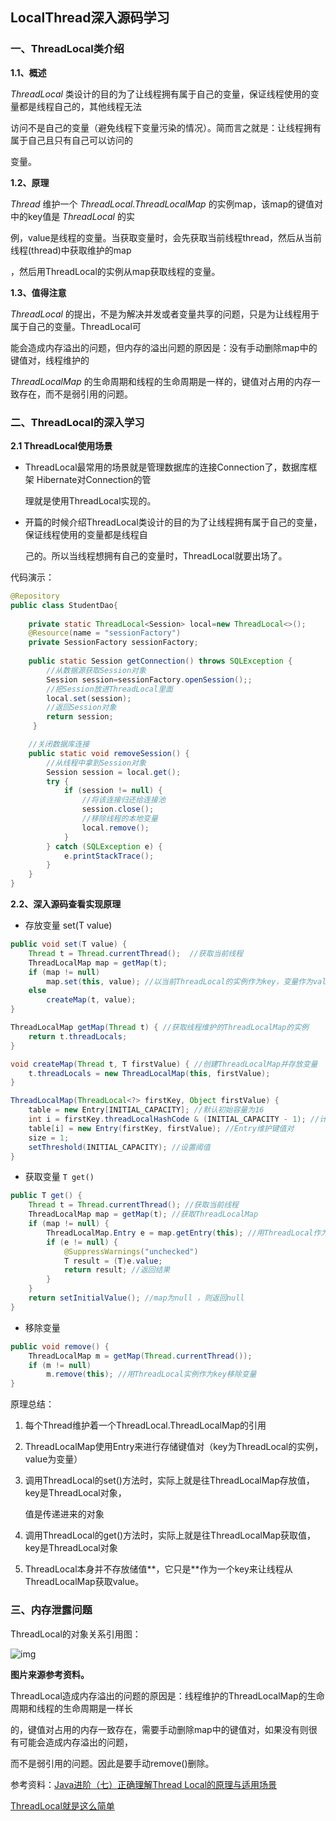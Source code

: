 ## LocalThread深入源码学习



### 一、ThreadLocal类介绍

**1.1、概述**

*ThreadLocal* 类设计的目的为了让线程拥有属于自己的变量，保证线程使用的变量都是线程自己的，其他线程无法

访问不是自己的变量（避免线程下变量污染的情况）。简而言之就是：让线程拥有属于自己且只有自己可以访问的

变量。

**1.2、原理**

*Thread* 维护一个 *ThreadLocal.ThreadLocalMap* 的实例map，该map的键值对中的key值是 *ThreadLocal* 的实

例，value是线程的变量。当获取变量时，会先获取当前线程thread，然后从当前线程(thread)中获取维护的map

，然后用ThreadLocal的实例从map获取线程的变量。

**1.3、值得注意**

*ThreadLocal* 的提出，不是为解决并发或者变量共享的问题，只是为让线程用于属于自己的变量。ThreadLocal可

能会造成内存溢出的问题，但内存的溢出问题的原因是：没有手动删除map中的键值对，线程维护的

*ThreadLocalMap* 的生命周期和线程的生命周期是一样的，键值对占用的内存一致存在，而不是弱引用的问题。



### 二、ThreadLocal的深入学习

**2.1 ThreadLocal使用场景**

- ThreadLocal最常用的场景就是管理数据库的连接Connection了，数据库框架 Hibernate对Connection的管

  理就是使用ThreadLocal实现的。

- 开篇的时候介绍ThreadLocal类设计的目的为了让线程拥有属于自己的变量，保证线程使用的变量都是线程自

  己的。所以当线程想拥有自己的变量时，ThreadLocal就要出场了。

代码演示：

```java
@Repository
public class StudentDao{
    
    private static ThreadLocal<Session> local=new ThreadLocal<>();
    @Resource(name = "sessionFactory")
    private SessionFactory sessionFactory;
    
    public static Session getConnection() throws SQLException {
        //从数据源获取Session对象
        Session session=sessionFactory.openSession();; 
        //把Session放进ThreadLocal里面
        local.set(session);
        //返回Session对象
        return session;
     }

    //关闭数据库连接
    public static void removeSession() {
        //从线程中拿到Session对象
        Session session = local.get();
        try {
            if (session != null) {          
                //将该连接归还给连接池
                session.close();
                //移除线程的本地变量
                local.remove();
            }
        } catch (SQLException e) {
            e.printStackTrace();
        }
    }
}
```



**2.2、深入源码查看实现原理**

- 存放变量 set(T value)

```java
public void set(T value) {
    Thread t = Thread.currentThread();  //获取当前线程
    ThreadLocalMap map = getMap(t); 
    if (map != null)
        map.set(this, value); //以当前ThreadLocal的实例作为key，变量作为value存放
    else
        createMap(t, value); 
}

ThreadLocalMap getMap(Thread t) { //获取线程维护的ThreadLocalMap的实例
    return t.threadLocals;
}

void createMap(Thread t, T firstValue) { //创建ThreadLocalMap并存放变量
    t.threadLocals = new ThreadLocalMap(this, firstValue); 
}

ThreadLocalMap(ThreadLocal<?> firstKey, Object firstValue) {
    table = new Entry[INITIAL_CAPACITY]; //默认初始容量为16
    int i = firstKey.threadLocalHashCode & (INITIAL_CAPACITY - 1); //计算存放的地址
    table[i] = new Entry(firstKey, firstValue); //Entry维护键值对
    size = 1;
    setThreshold(INITIAL_CAPACITY); //设置阈值
}
```

- 获取变量 `T get()`

```java
public T get() {
    Thread t = Thread.currentThread(); //获取当前线程
    ThreadLocalMap map = getMap(t); //获取ThreadLocalMap
    if (map != null) {
        ThreadLocalMap.Entry e = map.getEntry(this); //用ThreadLocal作为key获取变量
        if (e != null) {
            @SuppressWarnings("unchecked")
            T result = (T)e.value;
            return result; //返回结果
        }
    }
    return setInitialValue(); //map为null ，则返回null
}
```

- 移除变量 

```java
public void remove() {
    ThreadLocalMap m = getMap(Thread.currentThread());
    if (m != null)
        m.remove(this); //用ThreadLocal实例作为key移除变量
}
```



原理总结： 

1. 每个Thread维护着一个ThreadLocal.ThreadLocalMap的引用

2. ThreadLocalMap使用Entry来进行存储键值对（key为ThreadLocal的实例，value为变量）

3. 调用ThreadLocal的set()方法时，实际上就是往ThreadLocalMap存放值，key是ThreadLocal对象，

   值是传递进来的对象

4. 调用ThreadLocal的get()方法时，实际上就是往ThreadLocalMap获取值，key是ThreadLocal对象

5. ThreadLocal本身并不存放储值**，它只是**作为一个key来让线程从ThreadLocalMap获取value。



### 三、内存泄露问题

ThreadLocal的对象关系引用图：

![img](https://mmbiz.qpic.cn/mmbiz_jpg/2BGWl1qPxib1a3zqXxNAm6O584NJmiar2AVN56p77CkAyxjvhyaZ27HORCZbFeOc1zHcXI1e7CqJqaYiahbW5LBEw/640?wx_fmt=jpeg&tp=webp&wxfrom=5&wx_lazy=1&wx_co=1)

**图片来源参考资料。**

ThreadLocal造成内存溢出的问题的原因是：线程维护的ThreadLocalMap的生命周期和线程的生命周期是一样长

的，键值对占用的内存一致存在，需要手动删除map中的键值对，如果没有则很有可能会造成内存溢出的问题，

而不是弱引用的问题。因此是要手动remove()删除。



参考资料：<a href="https://www.cnblogs.com/jasongj/p/8079718.html">[Java进阶（七）正确理解Thread Local的原理与适用场景](https://www.cnblogs.com/jasongj/p/8079718.html)</a>

​				   <a href="https://mp.weixin.qq.com/s?__biz=MzI4Njg5MDA5NA==&mid=2247484118&idx=1&sn=da3e4c4cfd0642687c5d7bcef543fe5b&chksm=ebd743d7dca0cac19a82c7b29b5b22c4b902e9e53bd785d066b625b4272af2a6598a0cc0f38e&scene=21###wechat_redirect">ThreadLocal就是这么简单</a> 

